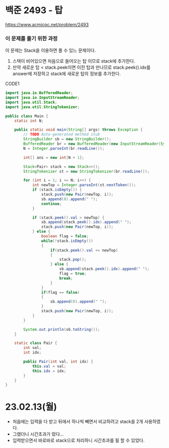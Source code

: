 # 백준 2493 - 탑
https://www.acmicpc.net/problem/2493

### 이 문제를 풀기 위한 과정
이 문제는 Stack을 이용하면 풀 수 있느 문제이다.
1. 스택이 비어있으면 처음으로 들어오는 탑 이므로 stack에 추가한다.
2. 만약 새로운 탑 < stack.peek이면 이전 탑과 만나므로 stack.peek().idx를 answer에 저장하고 stack에 새로운 탑의 정보를 추가한다.

CODE1
```java
import java.io.BufferedReader;
import java.io.InputStreamReader;
import java.util.Stack;
import java.util.StringTokenizer;

public class Main {
	static int N;

	public static void main(String[] args) throws Exception {
		// TODO Auto-generated method stub
		StringBuilder sb = new StringBuilder();
		BufferedReader br = new BufferedReader(new InputStreamReader(System.in));
		N = Integer.parseInt(br.readLine());

		int[] ans = new int[N + 1];

		Stack<Pair> stack = new Stack<>();
		StringTokenizer st = new StringTokenizer(br.readLine());

		for (int i = 1; i <= N; i++) {
			int newTop = Integer.parseInt(st.nextToken());
			if (stack.isEmpty()) {
				stack.push(new Pair(newTop, i));
				sb.append(0).append(" ");
				continue;
			}

			if (stack.peek().val > newTop) {
				sb.append(stack.peek().idx).append(" ");
				stack.push(new Pair(newTop, i));
			} else {
				boolean flag = false;
				while(!stack.isEmpty())
				{
					if(stack.peek().val <= newTop)
					{
						stack.pop();
					} else {
						sb.append(stack.peek().idx).append(" ");
						flag = true;
						break;
					}
				}
				if(flag == false)
				{
					sb.append(0).append(" ");					
				}
				stack.push(new Pair(newTop, i));
			}
		}

		System.out.println(sb.toString());
	}

	static class Pair {
		int val;
		int idx;

		public Pair(int val, int idx) {
			this.val = val;
			this.idx = idx;
		}
	}
}
```

# 23.02.13(월)
* 처음에는 입력을 다 받고 뒤에서 하나씩 빼면서 비교하려고 stack을 2개 사용하였다.
* 그랬더니 시간초과가 떴다... 
* 입력받으면서 바로바로 stack으로 처리하니 시간초과를 필 할 수 있었다.
